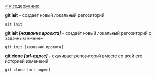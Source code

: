 [< к содержанию](readme.md)

**git init** - создаёт новый локальный репозиторий

```bash=
git init
```

**git init *[название проекта]*** - создаёт новый локальный репозиторий с заданным именем

```bash=
git init [название проекта]
```

**git clone *[url-адрес]*** - скачивает репозиторий вместе со всей его историей изменений

```bash=
git clone [url-адрес]
```